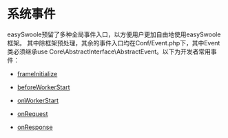 # 系统事件
easySwoole预留了多种全局事件入口，以方便用户更加自由地使用easySwoole框架。
其中除框架预处理，其余的事件入口均在Conf/Event.php下，其中Event类必须继承use Core\AbstractInterface\AbstractEvent。以下为开发者常用事件：

* [frameInitialize](/Advance/Event/frameInitialize.md)

* [beforeWorkerStart](/Advance/Event/beforeWorkerStart.md)

* [onWorkerStart](/Advance/Event/onWorkerStart.md)

* [onRequest](/Advance/Event/onRequest.md)

* [onResponse](/Advance/Event/onResponse.md)

<script>
    var _hmt = _hmt || [];
    (function() {
        var hm = document.createElement("script");
        hm.src = "https://hm.baidu.com/hm.js?4c8d895ff3b25bddb6fa4185c8651cc3";
        var s = document.getElementsByTagName("script")[0];
        s.parentNode.insertBefore(hm, s);
    })();
</script>